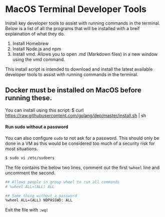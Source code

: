 # MacOS Terminal Developer Tools
Install key developer tools to assist with running commands in the terminal.
Below is a list of all the programs that will be installed with a breif explaination of what they do.

1. Install Homebrew
2. Install Node.js and npm
3. Install vmd. Allows you to open .md (Markdown files) in a new window using the vmd command.

This install script is intended to download and install the latest available developer tools to assist with running commands in the terminal.

## Docker must be installed on MacOS before running these.
 
You can install using this script:
$ curl https://raw.githubusercontent.com/golang/dep/master/install.sh | sh


#### Run sudo without a password
You can also configure `sudo` to not ask for a password. This should only be done in a VM as this would be considered too much of a security risk for most situations.

```bash
$ sudo vi /etc/sudoers
```

The file contains the below two lines, comment out the first `%wheel` line and uncomment the second.

```bash
## Allows people in group wheel to run all commands
# %wheel ALL=(ALL) ALL

## Same thing without a password
%wheel ALL=(ALL) NOPASSWD: ALL
```

Exit the file with `:wq!`